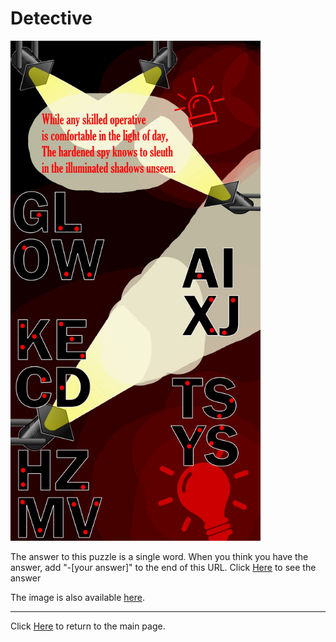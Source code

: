 # Detective

<img src="/images/Detective.jpg" alt="Spy Stuff" style="width:400px;height:800px;">

The answer to this puzzle is a single word. When you think you have the answer, add "-[your answer]" to the end of this URL.
Click [Here](Detective-SNOOP) to see the answer

The image is also available [here](../../images/Detective.jpg).

-----

Click [Here](../..) to return to the main page.
